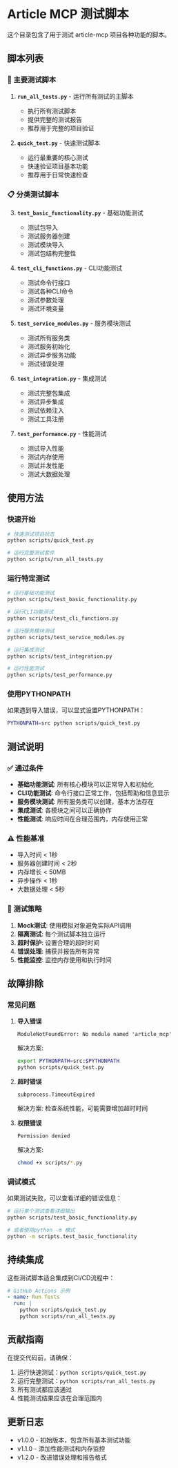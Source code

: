 # Article MCP 测试脚本

这个目录包含了用于测试 article-mcp 项目各种功能的脚本。

## 脚本列表

### 🚀 主要测试脚本

1. **`run_all_tests.py`** - 运行所有测试的主脚本
   - 执行所有测试脚本
   - 提供完整的测试报告
   - 推荐用于完整的项目验证

2. **`quick_test.py`** - 快速测试脚本
   - 运行最重要的核心测试
   - 快速验证项目基本功能
   - 推荐用于日常快速检查

### 📋 分类测试脚本

3. **`test_basic_functionality.py`** - 基础功能测试
   - 测试包导入
   - 测试服务器创建
   - 测试模块导入
   - 测试包结构完整性

4. **`test_cli_functions.py`** - CLI功能测试
   - 测试命令行接口
   - 测试各种CLI命令
   - 测试参数处理
   - 测试环境变量

5. **`test_service_modules.py`** - 服务模块测试
   - 测试所有服务类
   - 测试服务初始化
   - 测试异步服务功能
   - 测试错误处理

6. **`test_integration.py`** - 集成测试
   - 测试完整包集成
   - 测试异步集成
   - 测试依赖注入
   - 测试工具注册

7. **`test_performance.py`** - 性能测试
   - 测试导入性能
   - 测试内存使用
   - 测试并发性能
   - 测试大数据处理

## 使用方法

### 快速开始

```bash
# 快速测试项目状态
python scripts/quick_test.py

# 运行完整测试套件
python scripts/run_all_tests.py
```

### 运行特定测试

```bash
# 运行基础功能测试
python scripts/test_basic_functionality.py

# 运行CLI功能测试
python scripts/test_cli_functions.py

# 运行服务模块测试
python scripts/test_service_modules.py

# 运行集成测试
python scripts/test_integration.py

# 运行性能测试
python scripts/test_performance.py
```

### 使用PYTHONPATH

如果遇到导入错误，可以显式设置PYTHONPATH：

```bash
PYTHONPATH=src python scripts/quick_test.py
```

## 测试说明

### ✅ 通过条件

- **基础功能测试**: 所有核心模块可以正常导入和初始化
- **CLI功能测试**: 命令行接口正常工作，包括帮助和信息显示
- **服务模块测试**: 所有服务类可以创建，基本方法存在
- **集成测试**: 各模块之间可以正确协作
- **性能测试**: 响应时间在合理范围内，内存使用正常

### ⚠️ 性能基准

- 导入时间 < 1秒
- 服务器创建时间 < 2秒
- 内存增长 < 50MB
- 异步操作 < 1秒
- 大数据处理 < 5秒

### 🔧 测试策略

1. **Mock测试**: 使用模拟对象避免实际API调用
2. **隔离测试**: 每个测试脚本独立运行
3. **超时保护**: 设置合理的超时时间
4. **错误处理**: 捕获并报告所有异常
5. **性能监控**: 监控内存使用和执行时间

## 故障排除

### 常见问题

1. **导入错误**
   ```
   ModuleNotFoundError: No module named 'article_mcp'
   ```
   解决方案:
   ```bash
   export PYTHONPATH=src:$PYTHONPATH
   python scripts/quick_test.py
   ```

2. **超时错误**
   ```
   subprocess.TimeoutExpired
   ```
   解决方案: 检查系统性能，可能需要增加超时时间

3. **权限错误**
   ```
   Permission denied
   ```
   解决方案:
   ```bash
   chmod +x scripts/*.py
   ```

### 调试模式

如果测试失败，可以查看详细的错误信息：

```bash
# 运行单个测试查看详细输出
python scripts/test_basic_functionality.py

# 或者使用python -m 模式
python -m scripts.test_basic_functionality
```

## 持续集成

这些测试脚本适合集成到CI/CD流程中：

```yaml
# GitHub Actions 示例
- name: Run Tests
  run: |
    python scripts/quick_test.py
    python scripts/run_all_tests.py
```

## 贡献指南

在提交代码前，请确保：

1. 运行快速测试：`python scripts/quick_test.py`
2. 运行完整测试：`python scripts/run_all_tests.py`
3. 所有测试都应该通过
4. 性能测试结果应该在合理范围内

## 更新日志

- v1.0.0 - 初始版本，包含所有基本测试功能
- v1.1.0 - 添加性能测试和内存监控
- v1.2.0 - 改进错误处理和报告格式
